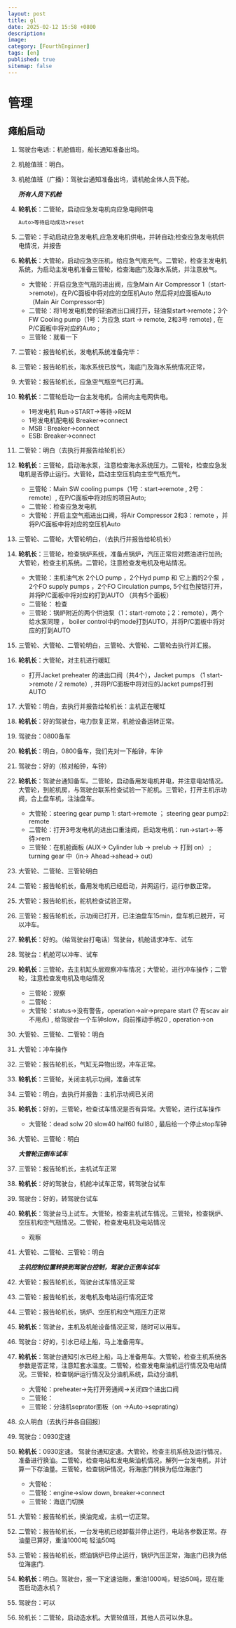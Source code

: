 ```yaml
---
layout: post
title: gl
date: 2025-02-12 15:58 +0800
description:
image:
category: [FourthEnginner]
tags: [en]
published: true
sitemap: false
---
```


# 管理
## 瘫船启动

1. 驾驶台电话:：机舱值班，船长通知准备出坞。

2. 机舱值班：明白。

3. 机舱值班（广播）：驾驶台通知准备出坞，请机舱全体人员下舱。

   ***所有人员下机舱***

4. **轮机长**：二管轮，启动应急发电机向应急电网供电

   ```markdown
   Auto>等待启动成功>reset 
   ```

5. 二管轮：手动启动应急发电机,应急发电机供电，并转自动;检查应急发电机供电情况，并报告

6. **轮机长**：大管轮，启动应急空压机，给应急气瓶充气。二管轮，检查主发电机系统，为启动主发电机准备三管轮，检查海底门及海水系统，并注意放气。

   - 大管轮：开启应急空气瓶的进出阀，应急Main Air Compressor 1（start->remote)，在P/C面板中将对应的空压机Auto 然后将对应面板Auto（Main Air Compressor中）
   - 二管轮：将1号发电机旁的轻油进出口阀打开，轻油泵start->remote；3个FW Cooling pump（1号：为应急 start -> remote, 2和3号 remote) , 在P/C面板中将对应的Auto ;
   - 三管轮：就看一下

7. 二管轮：报告轮机长，发电机系统准备完毕：

8. 三管轮：报告轮机长，海水系统已放气，海底门及海水系统情况正常，

9. 大管轮：报告轮机长，应急空气瓶空气已打满。

10. **轮机长**：二管轮启动一台主发电机，合闸向主电网供电。

    - 1号发电机 Run->START->等待->REM
    - 1号发电机配电板 Breaker->connect
    - MSB :  Breaker->connect
    - ESB:  Breaker->connect

11. 二管轮：明白（去执行并报告给轮机长）

12. **轮机长**：三管轮，启动海水泵，注意检查海水系统压力。二管轮，检查应急发电机是否停止运行。大管轮，启动主空压机向主空气瓶充气。

    - 三管轮：Main SW cooling pumps（1号：start->remote , 2号：remote）, 在P/C面板中将对应的项目Auto;
    - 二管轮：检查应急发电机
    - 大管轮：开启主空气瓶进出口阀，将Air Compressor 2和3：remote ，并将P/C面板中将对应的空压机Auto

13. 三管轮、二管轮，大管轮明白，（去执行并报告给轮机长）

14. **轮机长**：三管轮，检查锅炉系统，准备点锅炉，汽压正常后对燃油进行加热; 大管轮，检查主机系统。二管轮，注意检查发电机及电站情况。

    - 大管轮：主机油气水 2个LO pump ，2个Hyd pump 和 它上面的2个泵 ， 2个FO supply pumps ，2个FO Circulation pumps, 5个红色按钮打开， 并将P/C面板中将对应的打到AUTO （共有5个面板）
    - 二管轮： 检查 
    - 三管轮：锅炉附近的两个供油泵（1：start-remote；2：remote），两个给水泵同理 ， boiler control中的mode打到AUTO，并将P/C面板中将对应的打到AUTO

15. 三管轮、大管轮、二管轮明白，三管轮、大管轮、二管轮去执行并汇报。

16. **轮机长**：大管轮，对主机进行暖缸

    - 打开Jacket preheater 的进出口阀（共4个），Jacket pumps （1 start->remote / 2 remote）, 并将P/C面板中将对应的Jacket pumps打到AUTO

17. 大管轮：明白，去执行并报告给轮机长：主机正在暖缸

18. **轮机长**：好的驾驶台，电力恢复正常，机舱设备运转正常。

19. 驾驶台：0800备车

20. **轮机长**：明白，0800备车，我们先对一下船钟，车钟

21. 驾驶台：好的（核对船钟，车钟）

22. **轮机长**：驾驶台通知备车。二管轮，启动备用发电机并电，并注意电站情况。大管轮，到舵机房，与驾驶台联系检查试验一下舵机。三管轮，打开主机示功阀，合上盘车机，注油盘车。

    - 大管轮：steering gear pump 1: start->remote ； steering gear pump2: remote
    - 二管轮：打开3号发电机的进出口重油阀，启动发电机：run->start->-等待>rem
    - 三管轮：在机舱面板 (AUX-> Cylinder lub -> prelub -> 打到 on） ; turning gear 中（in-> Ahead->ahead-> out）

23. 大管轮、二管轮、三管轮明白

24. 二管轮：报告轮机长，备用发电机已经启动，并网运行，运行参数正常。

25. 大管轮：报告轮机长，舵机检查试验正常。

26. 三管轮：报告轮机长，示功阀已打开，已注油盘车15min，盘车机已脱开，可以冲车。

27. **轮机长**：好的。（给驾驶台打电话）驾驶台，机舱请求冲车、试车

28. 驾驶台：机舱可以冲车、试车

29. **轮机长**：三管轮，去主机缸头层观察冲车情况；大管轮，进行冲车操作；二管轮，注意检查发电机及电站情况

    - 三管轮：观察
    - 二管轮：
    - 大管轮：status->没有警告，operation->air->prepare start (? 有scav air不用点) , 给驾驶台一个车钟slow，向前推动手柄20 ,  operation->on

30. 大管轮、三管轮、二管轮：明白

31. 大管轮：冲车操作

32. 三管轮：报告轮机长，气缸无异物出现，冲车正常。

33. **轮机长**：三管轮，关闭主机示功阀，准备试车

34. 三管轮：明白，去执行并报告：主机示功阀已关闭

35. **轮机长**：好的，三管轮，检查试车情况是否有异常。大管轮，进行试车操作

    - 大管轮：dead solw 20 slow40  half60 full80 , 最后给一个停止stop车钟 

36. 大管轮、三管轮：明白

    ***大管轮正倒车试车***

37. 三管轮：报告轮机长，主机试车正常

38. **轮机长**：好的驾驶台，机舱冲试车正常，转驾驶台试车

39. 驾驶台：好的，转驾驶台试车

40. **轮机长**：驾驶台马上试车。大管轮，检查主机试车情况。三管轮，检查锅炉、空压机和空气瓶情况。二管轮，检查发电机及电站情况

    - 观察

41. 大管轮、二管轮、三管轮：明白

    ***主机控制位置转换到驾驶台控制，驾驶台正倒车试车***

42. 大管轮：报告轮机长，驾驶台试车情况正常

43. 二管轮：报告轮机长，发电机及电站运行情况正常

44. 三管轮：报告轮机长，锅炉、空压机和空气瓶压力正常

45. **轮机长**：驾驶台，主机及机舱设备情况正常，随时可以用车。

46. 驾驶台：好的，引水已经上船，马上准备用车。

47. **轮机长**：驾驶台通知引水已经上船，马上准备用车。大管轮，检查主机系统各参数是否正常，注意缸套水温度。二管轮，检查发电柴油机运行情况及电站情况。三管轮，检查锅炉运行情况及分油机系统，启动分油机

    - 大管轮：preheater->先打开旁通阀->关闭四个进出口阀
    - 二管轮：
    - 三管轮：分油机seprator面板（on ->Auto->seprating）

48. 众人明白（去执行并各自回报）

49. 驾驶台：0930定速

50. **轮机长**：0930定速。 驾驶台通知定速。大管轮，检查主机系统及运行情况，准备进行换油。二管轮，检查电站和发电柴油机情况，解列一台发电机，并计算一下存油量。三管轮，检查锅炉情况，将海底门转换为低位海底门

    - 大管轮：
    - 二管轮：engine->slow down, breaker->connect
    - 三管轮：海底门切换

51. 大管轮：报告轮机长，换油完成，主机一切正常。

52. 二管轮：报告轮机长，一台发电机已经卸载并停止运行，电站各参数正常。存油量已算好，重油1000吨 轻油50吨

53. 三管轮：报告轮机长，燃油锅炉已停止运行，锅炉汽压正常，海底门已换为低位海底门.

54. **轮机长**：明白。驾驶台，报一下定速油账，重油1000吨，轻油50吨，现在能否启动造水机？

55. 驾驶台：可以

56. 轮机长：二管轮，启动造水机。大管轮值班，其他人员可以休息。